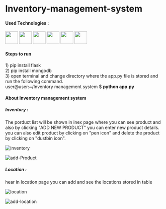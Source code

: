 # Inventory-management-system
<h4>Used Technologies :</h4>
<p align="left"> 
  <img height=40 src="https://cdn.jsdelivr.net/gh/devicons/devicon/icons/python/python-original.svg" />
  <img height=40 src="https://cdn.jsdelivr.net/gh/devicons/devicon/icons/flask/flask-original.svg" />
  <img height=40 src="https://cdn.jsdelivr.net/gh/devicons/devicon/icons/mongodb/mongodb-original.svg" />
  <img height=40 src="https://cdn.jsdelivr.net/gh/devicons/devicon/icons/javascript/javascript-original.svg" />
  <img height=40 src="https://cdn.jsdelivr.net/gh/devicons/devicon/icons/html5/html5-original.svg" />
  <img height=40 src="https://cdn.jsdelivr.net/gh/devicons/devicon/icons/css3/css3-original.svg" />
</p>
<h4>Steps to run</h4>
1) pip install flask<br>
2) pip install mongodb<br>
3) open terminal and change directory where the app.py file is stored and run the following command.<br>
    user@user:~/Inventory management system $ <b>python app.py</b><br>

<h4>About Inventory management system</h4>
<p align="left"> 

<h5>Inventory :</h5>
The porduct list will be shown in inex page where you can see product and also by clicking "ADD NEW PRODUCT" you can enter new product details.
you can also edit product by clicking on "pen icon" and delete the product by clicking on "dustbin icon". 

![inventory](https://github.com/BrijeshPaghdal/Inventory-management-system/tree/master/Screenshots/inventory.png)

![add-Product](https://github.com/BrijeshPaghdal/Inventory-management-system/tree/master/Screenshots/add-product.png)

<h5>Location :</h5>
hear in location page you can add and see the locations stored in table

![location](https://github.com/BrijeshPaghdal/Inventory-management-system/tree/master/Screenshots/location.png)

![add-location](https://github.com/BrijeshPaghdal/Inventory-management-system/tree/master/Screenshots/add-location.png)
</p>
